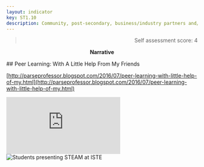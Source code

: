 ```yaml
---
layout: indicator
key: ST1.10
description: Community, post-secondary, business/industry partners and/or families actively support and are engaged with teachers and students in the STEM program.
---
```

<blockquote align="right"> Self assessment score: 4 </blockquote>
<p align="center">
<b>Narrative</b>
</p>
## Peer Learning: With A Little Help From My Friends

[http://parseprofessor.blogspot.com/2016/07/peer-learning-with-little-help-of-my.html](http://parseprofessor.blogspot.com/2016/07/peer-learning-with-little-help-of-my.html)

<div class="embed-container">
  <iframe src="https://player.vimeo.com/video/195454662?title=0&byline=0&portrait=0" frameborder="0" webkitallowfullscreen mozallowfullscreen allowfullscreen></iframe>
</div>

<div class="flex-wrapper">
  <img src="{{ site.baseurl }}/img/indicators/st1.10a.jpg" alt="Students presenting STEAM at ISTE">
</div>
